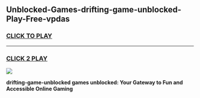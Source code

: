 
## Unblocked-Games-drifting-game-unblocked-Play-Free-vpdas
<h3>
<a href="https://premium76.site?title=drifting-game-unblocked&ref=18A1">CLICK TO PLAY</a></h3>
<hr>

<h3>
<a href="https://premium76.site?title=drifting-game-unblocked&ref=18A1">CLICK 2 PLAY</a>
  
</h3>

<a href="https://premium76.site?title=drifting-game-unblocked&ref=18A1"><img src="https://clearcache.store/games.png"></a>


**drifting-game-unblocked games unblocked: Your Gateway to Fun and Accessible Online Gaming**
